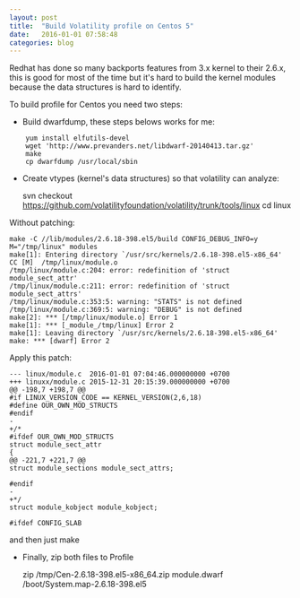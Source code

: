 ```yaml
---
layout: post
title:  "Build Volatility profile on Centos 5"
date:   2016-01-01 07:58:48
categories: blog
---
```


Redhat has done so many backports features from 3.x kernel to their 2.6.x, this is good for most of the time but it's hard to build the kernel modules because the data structures is hard to identify.

To build profile for Centos you need two steps:

* Build dwarfdump, these steps belows works for me:
```
	yum install elfutils-devel
	wget 'http://www.prevanders.net/libdwarf-20140413.tar.gz'	
	make
	cp dwarfdump /usr/local/sbin
```	
* Create vtypes (kernel's data structures) so that volatility can analyze:

	svn checkout https://github.com/volatilityfoundation/volatility/trunk/tools/linux
	cd linux

Without patching:

	make -C //lib/modules/2.6.18-398.el5/build CONFIG_DEBUG_INFO=y M="/tmp/linux" modules
	make[1]: Entering directory `/usr/src/kernels/2.6.18-398.el5-x86_64'
	CC [M]  /tmp/linux/module.o
	/tmp/linux/module.c:204: error: redefinition of 'struct module_sect_attr'
	/tmp/linux/module.c:211: error: redefinition of 'struct module_sect_attrs'
	/tmp/linux/module.c:353:5: warning: "STATS" is not defined
	/tmp/linux/module.c:369:5: warning: "DEBUG" is not defined
	make[2]: *** [/tmp/linux/module.o] Error 1
	make[1]: *** [_module_/tmp/linux] Error 2
	make[1]: Leaving directory `/usr/src/kernels/2.6.18-398.el5-x86_64'
	make: *** [dwarf] Error 2

Apply this patch:

	--- linux/module.c	2016-01-01 07:04:46.000000000 +0700
	+++ linuxx/module.c	2015-12-31 20:15:39.000000000 +0700
	@@ -198,7 +198,7 @@
	#if LINUX_VERSION_CODE == KERNEL_VERSION(2,6,18)
	#define OUR_OWN_MOD_STRUCTS
	#endif
	-
	+/*
	#ifdef OUR_OWN_MOD_STRUCTS
	struct module_sect_attr
	{
	@@ -221,7 +221,7 @@
	struct module_sections module_sect_attrs;
	
	#endif
	-
	+*/
	struct module_kobject module_kobject;
	
	#ifdef CONFIG_SLAB
 
 and then just make

* Finally, zip both files to Profile

	zip /tmp/Cen-2.6.18-398.el5-x86_64.zip module.dwarf /boot/System.map-2.6.18-398.el5 